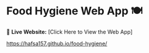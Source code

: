  # Food Hygiene Web App 🍽️

🔗 **Live Website:** [Click Here to View the Web App]

https://hafsa157.github.io/food-hygiene/ 
